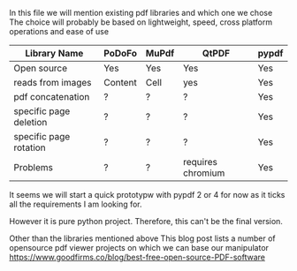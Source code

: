 
In this file we will mention existing pdf libraries and which one we chose
The choice will probably be based on lightweight, speed, cross platform operations 
and ease of use


 | Library Name  			| PoDoFo | MuPdf | QtPDF       			 | pypdf |
 | ------------- 			| -------|-----  |----   				 | ----  |
 | Open source   			| Yes    | Yes   | Yes   				 | Yes   |
 | reads from images     	| Content| Cell  |yes    				 | Yes   |
 | pdf concatenation    	|  ?     |  ?    |  ?    				 | Yes   |
 | specific page deletion   |  ?     |  ?    |  ?    				 | Yes   |
 | specific page rotation   |  ?     |  ?    |  ?    				 | Yes   |
 | Problems				    |  ?     |  ?    |  requires chromium    | Yes   |

It seems we will start a quick prototypw with pypdf 2 or 4 for now as it ticks all the requirements I am looking for.

However it is pure python project.  Therefore, this can't be the final version.

Other than the libraries mentioned above This blog post lists a number of opensource pdf viewer projects on which we can base our manipulator https://www.goodfirms.co/blog/best-free-open-source-PDF-software